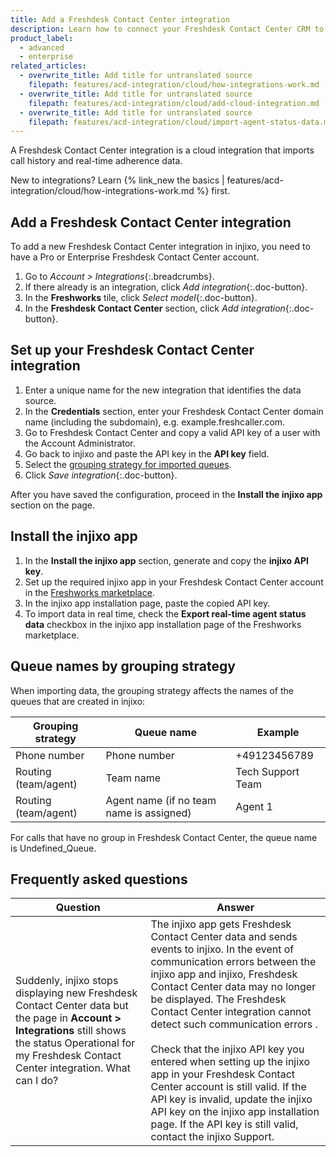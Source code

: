 ```yaml
---
title: Add a Freshdesk Contact Center integration
description: Learn how to connect your Freshdesk Contact Center CRM to injixo to import data.
product_label:
  - advanced
  - enterprise
related_articles:
  - overwrite_title: Add title for untranslated source
    filepath: features/acd-integration/cloud/how-integrations-work.md
  - overwrite_title: Add title for untranslated source
    filepath: features/acd-integration/cloud/add-cloud-integration.md
  - overwrite_title: Add title for untranslated source
    filepath: features/acd-integration/cloud/import-agent-status-data.md
---
```


A Freshdesk Contact Center integration is a cloud integration that imports call history and real-time adherence data.

New to integrations? Learn {% link_new the basics | features/acd-integration/cloud/how-integrations-work.md %} first.

## Add a Freshdesk Contact Center integration 

To add a new Freshdesk Contact Center integration in injixo, you need to have a Pro or Enterprise Freshdesk Contact Center account.

1. Go to _Account > Integrations_{:.breadcrumbs}.
2. If there already is an integration, click _Add integration_{:.doc-button}.
3. In the **Freshworks** tile, click _Select model_{:.doc-button}.
4. In the **Freshdesk Contact Center** section, click _Add integration_{:.doc-button}.

## Set up your Freshdesk Contact Center integration

1. Enter a unique name for the new integration that identifies the data source.
2. In the **Credentials** section, enter your Freshdesk Contact Center domain name (including the subdomain), e.g. example.freshcaller.com.
3. Go to Freshdesk Contact Center and copy a valid API key of a user with the Account Administrator.
4. Go back to injixo and paste the API key in the **API key** field.
5. Select the [grouping strategy for imported queues](#queue-names-by-grouping-strategy).
6. Click _Save integration_{:.doc-button}. 

After you have saved the configuration, proceed in the **Install the injixo app** section on the page.

## Install the injixo app

1. In the **Install the injixo app** section, generate and copy the **injixo API key**.
2. Set up the required injixo app in your Freshdesk Contact Center account in the [Freshworks marketplace](https://www.freshworks.com/apps/injixo_1).
3. In the injixo app installation page, paste the copied API key.
4. To import data in real time, check the **Export real-time agent status data** checkbox in the injixo app installation page of the Freshworks marketplace.

## Queue names by grouping strategy

When importing data, the grouping strategy affects the names of the queues that are created in injixo:

| Grouping strategy   | Queue name                               | Example           |
| ------------------- | ---------------------------------------- | ----------------- |
| Phone number        | Phone number                             | +49123456789      |
| Routing (team/agent) | Team name                                | Tech Support Team |
| Routing (team/agent) | Agent name (if no team name is assigned) | Agent 1           |

For calls that have no group in Freshdesk Contact Center, the queue name is Undefined_Queue.

## Frequently asked questions

| Question                                                                                                                                                                       | Answer                                                                                                                                                                                                                                                                                                                                                                                                                                                                                                                   |
| ------------------------------------------------------------------------------------------------------------------------------------------------------------------------------ | ------------------------------------------------------------------------------------------------------------------------------------------------------------------------------------------------------------------------------------------------------------------------------------------------------------------------------------------------------------------------------------------------------------------------------------------------------------------------------------------------------------------------ |
| Suddenly, injixo stops displaying new Freshdesk Contact Center data but the page in **Account > Integrations** still shows the status Operational for my Freshdesk Contact Center integration. What can I do? | The injixo app gets Freshdesk Contact Center data and sends events to injixo. In the event of communication errors between the injixo app and injixo, Freshdesk Contact Center data may no longer be displayed. The Freshdesk Contact Center integration cannot detect such communication errors .<br><br>Check that the injixo API key you entered when setting up the injixo app in your Freshdesk Contact Center account is still valid. If the API key is invalid, update the injixo API key on the injixo app installation page. If the API key is still valid, contact the injixo Support. |
